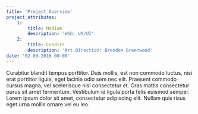 ```yaml
---
title: 'Project Overview'
project_attributes:
    1:
        title: Medium
        description: 'Web, UX/UI'
    2:
        title: Credits
        description: 'Art Direction: Brenden Greenwood'
date: '02-09-2016 00:00'
---
```


Curabitur blandit tempus porttitor. Duis mollis, est non commodo luctus, nisi erat porttitor ligula, eget lacinia odio sem nec elit. Praesent commodo cursus magna, vel scelerisque nisl consectetur et. Cras mattis consectetur purus sit amet fermentum. Vestibulum id ligula porta felis euismod semper. Lorem ipsum dolor sit amet, consectetur adipiscing elit. Nullam quis risus eget urna mollis ornare vel eu leo.